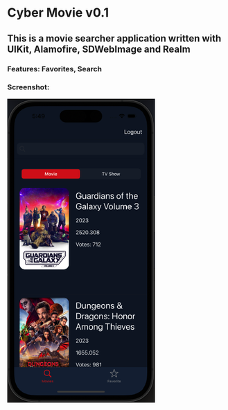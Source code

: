 # Cyber Movie v0.1

## This is a movie searcher application written with UIKit, Alamofire, SDWebImage and Realm

### Features: Favorites, Search

### Screenshot:

![Screenshot2](Screenshots/screenshot2.png)
